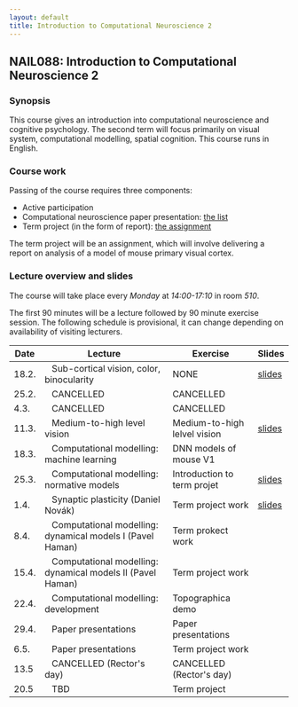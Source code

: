 ```yaml
---
layout: default
title: Introduction to Computational Neuroscience 2
---
```

## NAIL088: Introduction to Computational Neuroscience 2

### Synopsis

This course gives an introduction into computational neuroscience and cognitive psychology. 
The second term will focus primarily on visual system, computational modelling, spatial cognition. 
This course runs in English. 

### Course work

Passing of the course requires three components:
* Active participation
* Computational neuroscience paper presentation: [the list](https://e.pcloud.link/publink/show?code=kZ7Pw9ZJFwcSggtmhmcsLkSBz98709VOFMX)
* Term project (in the form of report): [the assignment](https://e.pcloud.link/publink/show?code=XZwig9Zmegk2qg2tnQex3RaNKYcYpJ0Y3BX)

The term project will be an assignment, which will involve delivering a report on analysis of a model of mouse primary visual cortex.

### Lecture overview and slides

The course will take place every *Monday* at *14:00-17:10* in room *510*. 

The first 90 minutes will be a lecture followed by 90 minute exercise session.
The following schedule is provisional, it can change depending on availability of visiting lecturers. 



| Date   |  Lecture                                                                 | Exercise | Slides |
|--------|--------------------------------------------------------------------------|-----------|--------|
| 18.2.  |  &nbsp;&nbsp; Sub-cortical vision, color, binocularity                   | NONE      | [slides](https://e.pcloud.link/publink/show?code=XZA5yLZCOlIQQc8kY7cQI6GOiduVmS17y7X) |
| 25.2.   |  &nbsp;&nbsp; CANCELLED                                                  | CANCELLED |  |
| 4.3.    |  &nbsp;&nbsp; CANCELLED                                                  | CANCELLED |  |
| 11.3.  |  &nbsp;&nbsp; Medium-to-high level vision                                | Medium-to-high lelvel vision | [slides](https://e.pcloud.link/publink/show?code=XZi5yLZImemeQm6DYXUeWxAwBdjBSleUQkV) |
| 18.3.  |  &nbsp;&nbsp; Computational modelling: machine learning                  | DNN models of mouse V1     |         |
| 25.3.  |  &nbsp;&nbsp; Computational modelling: normative models                  | Introduction to term projet   | [slides](https://e.pcloud.link/publink/show?code=XZo5yLZuEgnDCUodfSDTkcyASKujf6Pfsey) |
| 1.4.   |  &nbsp;&nbsp; Synaptic plasticity (Daniel Novák)                         | Term project work          | [slides](https://e.pcloud.link/publink/show?code=XZPBfSZJCEbAhBzRQF3d7AxI2sjfLkjHik7) |
| 8.4.  |  &nbsp;&nbsp; Computational modelling: dynamical models I (Pavel Haman)  | Term prokect work          |        |
| 15.4.  |  &nbsp;&nbsp; Computational modelling: dynamical models II (Pavel Haman) | Term project work          |        |
| 22.4.  |  &nbsp;&nbsp; Computational modelling: development                       | Topographica demo           |        |
| 29.4.   |  &nbsp;&nbsp; Paper presentations                                        | Paper presentations        |        |
| 6.5.  |  &nbsp;&nbsp; Paper presentations                                 | Term project work          |        |
| 13.5  |  &nbsp;&nbsp; CANCELLED (Rector's day)                                                        | CANCELLED (Rector's day)   |        |
| 20.5   |  &nbsp;&nbsp;   TBD                                                        | Term project 



